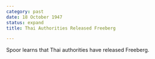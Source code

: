 ```yaml
---
category: past
date: 18 October 1947
status: expand
title: Thai Authorities Released Freeberg

---
```



Spoor learns that Thai authorities have released
Freeberg.

